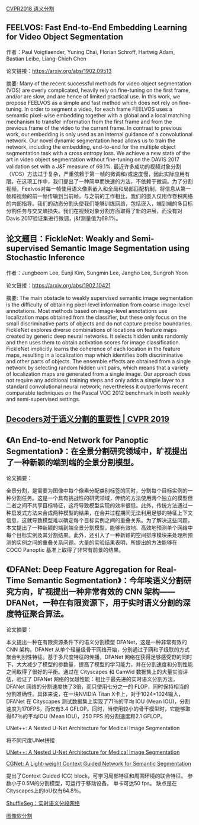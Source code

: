 [CVPR2018 语义分割](https://blog.csdn.net/qq_27875705/article/details/80880429)


FEELVOS: Fast End-to-End Embedding Learning for Video Object Segmentation
-----------------

作者：Paul Voigtlaender, Yuning Chai, Florian Schroff, Hartwig Adam, Bastian Leibe, Liang-Chieh Chen

论文链接：https://arxiv.org/abs/1902.09513

摘要: Many of the recent successful methods for video object segmentation (VOS) are overly complicated, heavily rely on fine-tuning on the first frame, and/or are slow, and are hence of limited practical use. In this work, we propose FEELVOS as a simple and fast method which does not rely on fine-tuning. In order to segment a video, for each frame FEELVOS uses a semantic pixel-wise embedding together with a global and a local matching mechanism to transfer information from the first frame and from the previous frame of the video to the current frame. In contrast to previous work, our embedding is only used as an internal guidance of a convolutional network. Our novel dynamic segmentation head allows us to train the network, including the embedding, end-to-end for the multiple object segmentation task with a cross entropy loss. We achieve a new state of the art in video object segmentation without fine-tuning on the DAVIS 2017 validation set with a J&F measure of 69.1%.
最近许多成功的视频对象分割（VOS）方法过于复杂，严重依赖于第一帧的微调和/或速度慢，因此实际应用有限。在这项工作中，我们提出了一种简单而快速的方法，不依赖于微调。为了分割视频，Feelvos对每一帧使用语义像素嵌入和全局和局部匹配机制，将信息从第一帧和视频的前一帧传输到当前帧。与之前的工作相比，我们的嵌入仅用作卷积网络的内部指导。我们的动态分割头使我们能够训练网络，包括嵌入，端到端的多目标分割任务与交叉熵损失。我们在视频对象分割方面取得了新的进展，而没有对Davis 2017验证集进行微调，j&amp;f测量值为69.1%。


论文题目：FickleNet: Weakly and Semi-supervised Semantic Image Segmentation using Stochastic Inference
--------------------------------------------

作者：Jungbeom Lee, Eunji Kim, Sungmin Lee, Jangho Lee, Sungroh Yoon

论文链接：https://arxiv.org/abs/1902.10421

摘要: The main obstacle to weakly supervised semantic image segmentation is the difficulty of obtaining pixel-level information from coarse image-level annotations. Most methods based on image-level annotations use localization maps obtained from the classifier, but these only focus on the small discriminative parts of objects and do not capture precise boundaries. FickleNet explores diverse combinations of locations on feature maps created by generic deep neural networks. It selects hidden units randomly and then uses them to obtain activation scores for image classification. FickleNet implicitly learns the coherence of each location in the feature maps, resulting in a localization map which identifies both discriminative and other parts of objects. The ensemble effects are obtained from a single network by selecting random hidden unit pairs, which means that a variety of localization maps are generated from a single image. Our approach does not require any additional training steps and only adds a simple layer to a standard convolutional neural network; nevertheless it outperforms recent comparable techniques on the Pascal VOC 2012 benchmark in both weakly and semi-supervised settings.

[Decoders对于语义分割的重要性 | CVPR 2019](https://blog.csdn.net/dQCFKyQDXYm3F8rB0/article/details/88967613)
----------------------------------

《An End-to-end Network for Panoptic Segmentation》：在全景分割研究领域中，旷视提出了一种新颖的端到端的全景分割模型。
----------------------------------------------------------------

论文摘要：

全景分割，是需要为图像中每个像素分配类别标签的同时，分割每个目标实例的一种分割任务。这是一个具有挑战性的研究领域，传统的方法使用两个独立的模型但二者之间不共享目标特征，这将导致模型实现的效率很低。此外，传统方法通过一种启发式方法来合成两种模型的结果，在合并过程期间无法利用足够的特征上下文信息，这就导致模型难以确定每个目标实例之间的重叠关系。为了解决这些问题，本文提出了一种新颖的端到端全景分割模型，能够有效地、高效地预测单个网络中每个目标实例及其分割结果。此外，还引入了一种新颖的空间排序模块来处理所预测的实例之间的重叠关系问题。大量的实验结果表明，所提出的方法能够在 COCO Panoptic 基准上取得了非常有前景的结果。 


《DFANet: Deep Feature Aggregation for Real-Time Semantic Segmentation》：今年唉语义分割研究方向，旷视提出一种非常有效的 CNN 架构——DFANet，一种在有限资源下，用于实时语义分割的深度特征聚合算法。
----------------------------


论文摘要：

本文提出一种在有限资源条件下的语义分割模型 DFANet，这是一种非常有效的 CNN 架构。DFANet 从单个轻量级骨干网络开始，分别通过子网和子级联的方式聚合判别性特征。基于多尺度特征的传播，DFANet 网络在获得足够感受野的同时下，大大减少了模型的参数量，提高了模型的学习能力，并在分割速度和分割性能之间取得了很好的平衡。通过在 Cityscapes 和 CamVid 数据集上的大量实验评估，验证了 DFANet 网络的优越性能：相比于最先进的实时语义分割方法，DFANet 网络的分割速度快了3倍，而只使用七分之一的 FLOP，同时保持相当的分割准确性。具体来说，在一块NVIDIA Titan X卡上，对于1024×1024输入，DFANet 在 Cityscapes 测试数据集上实现了71％的平均 IOU (Mean IOU)，分割速度为170FPS，而仅有3.4 GFLOP。同时，当使用较小的骨干模型时，它能够取得67％的平均IOU (Mean IOU)，250 FPS 的分割速度和2.1 GFLOP。


UNet++: A Nested U-Net Architecture for Medical Image Segmentation

将不同尺度UNet拼接

[UNet++: A Nested U-Net Architecture for Medical Image Segmentation](https://arxiv.org/pdf/1807.10165.pdf)


[CGNet: A Light-weight Context Guided Network for Semantic Segmentation](https://www.jianshu.com/p/0e4890e3bae8)

提出了Context Guided (CG) block，可学习局部特征和周围环境的联合特征。 参数小于0.5M的分割模型，可运行于移动设备。 单卡可达50 fps。 缺点是在Cityscapes上的IoU仅有64.8％。

[ShuffleSeg：实时语义分段网络](http://tongtianta.site/paper/2690)


[图像软分割](https://www.aiuai.cn/aifarm366.html)
